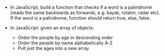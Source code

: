 - In JavaScript, build a function that checks if a word is a palindrome (reads
  the same backwards as forwards, e.g. kayak, rotator, radar etc). If the word
  is a palindrome, function should return true, else, false.

- In JavaScript: given an array of objects:
  - Order the people by age in descending order
  - Order the people by name alphabetically A-Z
  - Pull just the ages into a new array
